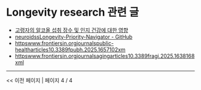 # Longevity research 관련 글

- [고령자의 알코올 섭취 장수 및 인지 건강에 대한 영향](%EA%B3%A0%EB%A0%B9%EC%9E%90%EC%9D%98%20%EC%95%8C%EC%BD%94%EC%98%AC%20%EC%84%AD%EC%B7%A8%20%EC%9E%A5%EC%88%98%20%EB%B0%8F%20%EC%9D%B8%EC%A7%80%20%EA%B1%B4%EA%B0%95%EC%97%90%20%EB%8C%80%ED%95%9C%20%EC%98%81%ED%96%A5.md)
- [neuroidssLongevity-Priority-Navigator - GitHub](neuroidssLongevity-Priority-Navigator%20-%20GitHub.md)
- [httpswww.frontiersin.orgjournalspublic-healtharticles10.3389fpubh.2025.1657102xm](httpswww.frontiersin.orgjournalspublic-healtharticles10.3389fpubh.2025.1657102xm.md)
- [httpswww.frontiersin.orgjournalsagingarticles10.3389fragi.2025.1638168xml](httpswww.frontiersin.orgjournalsagingarticles10.3389fragi.2025.1638168xml.md)

---
<< 이전 페이지  |  페이지 4 / 4